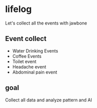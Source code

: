# lifelog
Let's collect all the events with jawbone

## Event collect
- Water Drinking Events
- Coffee Events
- Toilet event
- Headache event
- Abdominal pain event

## goal
Collect all data and analyze pattern and AI
